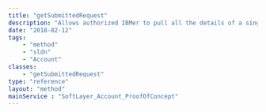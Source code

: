 ```yaml
---
title: "getSubmittedRequest"
description: "Allows authorized IBMer to pull all the details of a single proof of concept account request. "
date: "2018-02-12"
tags:
    - "method"
    - "sldn"
    - "Account"
classes:
    - "getSubmittedRequest"
type: "reference"
layout: "method"
mainService : "SoftLayer_Account_ProofOfConcept"
---
```

